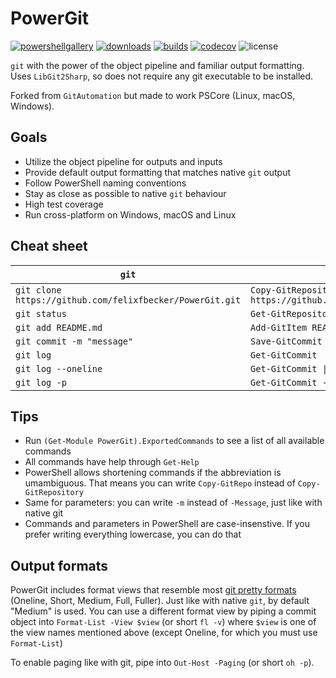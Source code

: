 # PowerGit

[![powershellgallery](https://img.shields.io/powershellgallery/v/PowerGit.svg)](https://www.powershellgallery.com/packages/PowerGit)
[![downloads](https://img.shields.io/powershellgallery/dt/PowerGit.svg?label=downloads)](https://www.powershellgallery.com/packages/PowerGit)
[![builds](https://img.shields.io/vso/build/felixfbecker/3de339ed-a9c4-4785-b858-fb695061bbf4/2.svg)](https://felixfbecker.visualstudio.com/PowerGit/_build/latest?definitionId=2&branch=master)
[![codecov](https://codecov.io/gh/felixfbecker/PowerGit/branch/master/graph/badge.svg)](https://codecov.io/gh/felixfbecker/PowerGit)
![license](https://img.shields.io/github/license/felixfbecker/PowerGit.svg)

`git` with the power of the object pipeline and familiar output formatting.  
Uses `LibGit2Sharp`, so does not require any git executable to be installed.

Forked from `GitAutomation` but made to work PSCore (Linux, macOS, Windows).

## Goals

- Utilize the object pipeline for outputs and inputs
- Provide default output formatting that matches native `git` output
- Follow PowerShell naming conventions
- Stay as close as possible to native `git` behaviour
- High test coverage
- Run cross-platform on Windows, macOS and Linux

## Cheat sheet

| `git`                                                    | PowerGit                                                          |
| -------------------------------------------------------- | ----------------------------------------------------------------- |
| `git clone https://github.com/felixfbecker/PowerGit.git` | `Copy-GitRepository https://github.com/felixfbecker/PowerGit.git` |
| `git status`                                             | `Get-GitRepositoryStatus`                                         |
| `git add README.md`                                      | `Add-GitItem README.md`                                           |
| `git commit -m "message"`                                | `Save-GitCommit -m "message"`                                     |
| `git log`                                                | `Get-GitCommit`                                                   |
| `git log --oneline`                                      | `Get-GitCommit \| Format-Table`                                    |
| `git log -p`                                             | `Get-GitCommit -p`                                                |

## Tips

- Run `(Get-Module PowerGit).ExportedCommands` to see a list of all available commands
- All commands have help through `Get-Help`
- PowerShell allows shortening commands if the abbreviation is umambiguous. That means you can write `Copy-GitRepo` instead of `Copy-GitRepository`
- Same for parameters: you can write `-m` instead of `-Message`, just like with native git
- Commands and parameters in PowerShell are case-insenstive. If you prefer writing everything lowercase, you can do that

## Output formats

PowerGit includes format views that resemble most [git pretty formats](https://git-scm.com/docs/pretty-formats) (Oneline, Short, Medium, Full, Fuller).
Just like with native `git`, by default "Medium" is used.
You can use a different format view by piping a commit object into `Format-List -View $view` (or short `fl -v`) where `$view` is one of the view names mentioned above (except Oneline, for which you must use `Format-List`)

To enable paging like with git, pipe into `Out-Host -Paging` (or short `oh -p`).
